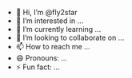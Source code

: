 - 👋 Hi, I’m @fly2star
- 👀 I’m interested in ...
- 🌱 I’m currently learning ...
- 💞️ I’m looking to collaborate on ...
- 📫 How to reach me ...
- 😄 Pronouns: ...
- ⚡ Fun fact: ...

<!---
fly2star/fly2star is a ✨ special ✨ repository because its `README.md` (this file) appears on your GitHub profile.
You can click the Preview link to take a look at your changes.
--->
